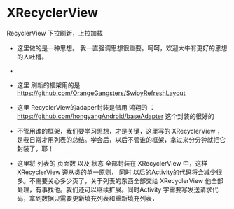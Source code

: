 # XRecyclerView
RecyclerView  下拉刷新，上拉加载

 *   这里做的是一种思想。 我一直强调思想很重要。呵呵，欢迎大牛有更好的思想的人吐槽。
 *
 *   这里 刷新的框架用的是 https://github.com/OrangeGangsters/SwipyRefreshLayout
 *   这里 RecyclerView的adaper封装是借用 鸿翔的 ： https://github.com/hongyangAndroid/baseAdapter  这个封装的很好的
 *   不管用谁的框架，我们要学习思想，才是关键，这里写的 XRecyclerView ，是我日常才用列表的总结。学会后，以后不管谁的框架，拿过来分分钟就把它封装了，耶！


 *   这里将  列表的 页面数 以及 状态 全部封装在 XRecyclerView 中，这样 XRecyclerView 遵从类的单一原则， 同时 以后的Activity的代码将会减少很多。不需要关心多少页了，关于列表的东西全部交给 XRecyclerView 他全部处理，有事找他。我们还可以继续扩展。同时Activity 字需要写发送请求代码，拿到数据只需要更新填充列表和重新填充列表，
 
